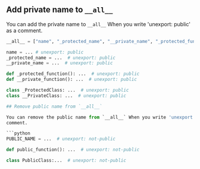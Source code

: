 ## Add private name to `__all__`

You can add the private name to `__all__` When you write 'unexport: public' as a
comment.

````python
__all__ = ["name", "_protected_name", "__private_name", "_protected_function", "__private_function", "_ProtectedClass", "__PrivateClass"]

name = ... # unexport: public
_protected_name = ...  # unexport: public
__private_name = ...  # unexport: public

def _protected_function(): ...  # unexport: public
def __private_function(): ...  # unexport: public

class _ProtectedClass: ...  # unexport: public
class __PrivateClass: ...  # unexport: public

## Remove public name from `__all__`

You can remove the public name from `__all__` When you write 'unexport: not-public' as a
comment.

```python
PUBLIC_NAME = ...  # unexport: not-public

def public_function(): ...  # unexport: not-public

class PublicClass:...  # unexport: not-public

````
